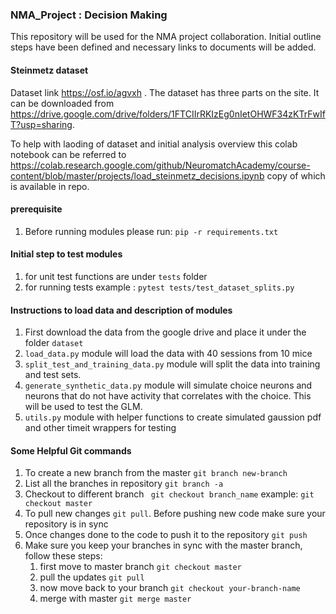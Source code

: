 ### NMA_Project : Decision Making

This repository will be used for the NMA project collaboration. Initial outline steps have been defined and necessary links to documents will be added.

#### Steinmetz dataset

Dataset link https://osf.io/agvxh . The dataset has three parts on the site. It can be downloaded from https://drive.google.com/drive/folders/1FTCIIrRKIzEg0nIetOHWF34zKTrFwIfT?usp=sharing.

To help with laoding of dataset and initial analysis overview this colab notebook can be referred to https://colab.research.google.com/github/NeuromatchAcademy/course-content/blob/master/projects/load_steinmetz_decisions.ipynb copy of which is available in repo.

#### prerequisite
1. Before running modules please run: ```pip -r requirements.txt```

#### Initial step to test modules
1. for unit test functions are under ```tests``` folder
2. for running tests example : ```pytest tests/test_dataset_splits.py```

#### Instructions to load data and description of modules 
1. First download the data from the google drive and place it under the folder ```dataset ```
2. ```load_data.py``` module will load the data with 40 sessions from 10 mice
3. ```split_test_and_training_data.py``` module will split the data into training and test sets.
4. ```generate_synthetic_data.py``` module will simulate choice neurons and neurons that do not have activity that correlates with the choice. This will be used to test the GLM.
5. ```utils.py``` module with helper functions to create simulated gaussion pdf and other timeit wrappers for testing 
 
#### Some Helpful Git commands
1. To create a new branch from the master ```git branch new-branch```
2. List all the branches in repository ```git branch -a```
3. Checkout to different branch ``` git checkout branch_name``` example: ```git checkout master```
4. To pull new changes ```git pull```. Before pushing new code make sure your repository is in sync
5. Once changes done to the code to push it to the repository ```git push```
6. Make sure you keep your branches in sync with the master branch, follow these steps:
     1. first move to master branch ``` git checkout master ``` 
     2. pull the updates   ```git pull```
     3. now move back to your branch ```git checkout your-branch-name```
     4. merge with master ```git merge master``` 
